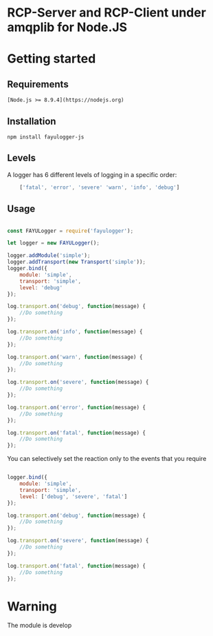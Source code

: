 # RCP-Server and RCP-Client under amqplib for Node.JS

# Getting started

## Requirements

	[Node.js >= 8.9.4](https://nodejs.org)

## Installation

	npm install fayulogger-js

## Levels

A logger has 6 different levels of logging in a specific order:

```javascript
	['fatal', 'error', 'severe' 'warn', 'info', 'debug']
```

## Usage

```javascript

const FAYULogger = require('fayulogger');

let logger = new FAYULogger();

logger.addModule('simple');
logger.addTransport(new Transport('simple'));
logger.bind({
	module: 'simple',
	transport: 'simple',
	level: 'debug'
});

log.transport.on('debug', function(message) {
	//Do something
});

log.transport.on('info', function(message) {
	//Do something
});

log.transport.on('warn', function(message) {
	//Do something
});

log.transport.on('severe', function(message) {
	//Do something
});

log.transport.on('error', function(message) {
	//Do something
});

log.transport.on('fatal', function(message) {
	//Do something
});

```
You can selectively set the reaction only to the events that you require

```javascript

logger.bind({
	module: 'simple',
	transport: 'simple',
	level: ['debug', 'severe', 'fatal']
});

log.transport.on('debug', function(message) {
	//Do something
});

log.transport.on('severe', function(message) {
	//Do something
});

log.transport.on('fatal', function(message) {
	//Do something
});

```

# Warning

The module is develop